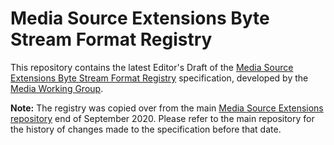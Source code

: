 
# Media Source Extensions Byte Stream Format Registry

This repository contains the latest Editor's Draft of the [Media Source Extensions Byte Stream Format Registry](https://w3c.github.io/mse-byte-stream-format-registry) specification, developed by the [Media Working Group](https://www.w3.org/media-wg/).

**Note:** The registry was copied over from the main [Media Source Extensions repository](https://github.com/w3c/media-source) end of September 2020. Please refer to the main repository for the history of changes made to the specification before that date.